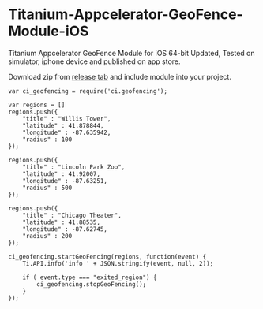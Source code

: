 # Titanium-Appcelerator-GeoFence-Module-iOS
Titanium Appcelerator GeoFence Module for iOS 64-bit Updated,   Tested on simulator, iphone device and published on app store.

Download zip from [release tab](https://github.com/gurudey/Titanium-Appcelerator-GeoFence-Module-iOS/releases) and include module into your project. 


	var ci_geofencing = require('ci.geofencing');

	var regions = []
	regions.push({
		"title" : "Willis Tower",
		"latitude" : 41.878844,
		"longitude" : -87.635942,
		"radius" : 100
	});

	regions.push({
		"title" : "Lincoln Park Zoo",
		"latitude" : 41.92007,
		"longitude" : -87.63251,
		"radius" : 500
	});

	regions.push({
		"title" : "Chicago Theater",
		"latitude" : 41.88535,
		"longitude" : -87.62745,
		"radius" : 200
	});

	ci_geofencing.startGeoFencing(regions, function(event) {
		Ti.API.info('info ' + JSON.stringify(event, null, 2));

		if ( event.type === "exited_region") {
			ci_geofencing.stopGeoFencing();
		}
	});
